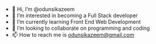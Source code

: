 - 👋 Hi, I’m @odunsikazeem 
- 👀 I’m interested in becoming a Full Stack developer
- 🌱 I’m currently learning Front End Web Development
- 💞️ I’m looking to collaborate on programming and coding
- 📫 How to reach me is odunsikazeem@gmail.com

<!---
odunsikazeem/odunsikazeem is a ✨ special ✨ repository because its `README.md` (this file) appears on your GitHub profile.
You can click the Preview link to take a look at your changes.
--->
